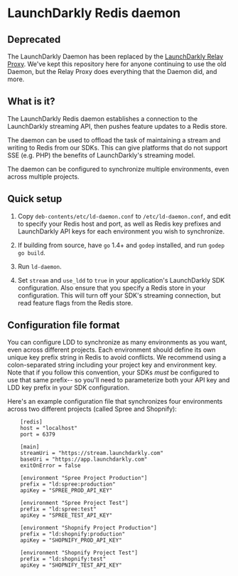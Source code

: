 LaunchDarkly Redis daemon
=========================

Deprecated
----------

The LaunchDarkly Daemon has been replaced by the [LaunchDarkly Relay Proxy](https://github.com/launchdarkly/ld-relay). We've kept this repository here for anyone continuing to use the old Daemon, but the Relay Proxy does everything that the Daemon did, and more.


What is it?
-----------

The LaunchDarkly Redis daemon establishes a connection to the LaunchDarkly streaming API, then pushes feature updates to a Redis store.

The daemon can be used to offload the task of maintaining a stream and writing to Redis from our SDKs. This can give platforms that do not support SSE (e.g. PHP) the benefits of LaunchDarkly's streaming model.

The daemon can be configured to synchronize multiple environments, even across multiple projects.

Quick setup
-----------

1. Copy `deb-contents/etc/ld-daemon.conf` to `/etc/ld-daemon.conf`, and edit to specify your Redis host and port, as well as Redis key prefixes and LaunchDarkly API keys for each environment you wish to synchronize.

2. If building from source, have `go` 1.4+ and `godep` installed, and run `godep go build`.

3. Run `ld-daemon`.

4. Set `stream` and `use_ldd` to `true` in your application's LaunchDarkly SDK configuration. Also ensure that you specify a Redis store in your configuration. This will turn off your SDK's streaming connection, but read feature flags from the Redis store. 

Configuration file format 
-------------------------

You can configure LDD to synchronize as many environments as you want, even across different projects. Each environment should define its own unique key prefix string in Redis to avoid conflicts. We recommend using a colon-separated string including your project key and environment key. Note that if you follow this convention, your SDKs *must* be configured to use that same prefix-- so you'll need to parameterize both your API key and LDD key prefix in your SDK configuration.

Here's an example configuration file that synchronizes four environments across two different projects (called Spree and Shopnify):

        [redis]
        host = "localhost"
        port = 6379

        [main]
        streamUri = "https://stream.launchdarkly.com"
        baseUri = "https://app.launchdarkly.com"
        exitOnError = false

        [environment "Spree Project Production"]
        prefix = "ld:spree:production"
        apiKey = "SPREE_PROD_API_KEY"

        [environment "Spree Project Test"]
        prefix = "ld:spree:test"
        apiKey = "SPREE_TEST_API_KEY"

        [environment "Shopnify Project Production"]
        prefix = "ld:shopnify:production"
        apiKey = "SHOPNIFY_PROD_API_KEY"

        [environment "Shopnify Project Test"]
        prefix = "ld:shopnify:test"
        apiKey = "SHOPNIFY_TEST_API_KEY"
